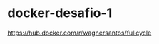 # docker-desafio-1

<a href="https://hub.docker.com/r/wagnersantos/fullcycle">https://hub.docker.com/r/wagnersantos/fullcycle</a>
